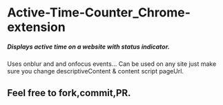 # Active-Time-Counter_Chrome-extension
##### Displays active time on a website with status indicator.

Uses onblur and and onfocus events...
Can be used on any site just make sure you change descriptiveContent & content script pageUrl.
## Feel free to fork,commit,PR.
